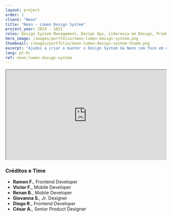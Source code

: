 ```yaml
---
layout: project
order: 1
client: "Neon"
title: "Neon - Lúmen Design System"
project_year: 2019 - 2021
roles: Design System Management, Design Ops, Liderança em Design, Product Design, Arquitetura da Informação, UI Design
hero_image: /images/portfolio/neon-lumen-design-system.png
thumbnail: /images/portfolio/neon-lumen-design-system-thumb.png
excerpt: "Ajudei a criar e manter o Design System da Neon com foco em consistência e qualidade das entregas, tornando o Design mais eficiente em toda a equipe de produto. Meu foco principal estava em liderar, medir e iterar melhorias dos processos do Lúmen—o Design System da Neon—suas bibliotecas, documentação e cerimônias."
lang: pt-br
ref: neon-lumen-design-system
---
```

<div class="container tc mv4 ba b--light-gray">
  <iframe class="responsive-iframe bw0" src="https://www.figma.com/embed?embed_host=share&url=https%3A%2F%2Fwww.figma.com%2Fproto%2FyX2HwtTrguPesAUXKn6I3P%2FCase%253A-Product-Design-Lead%3Fnode-id%3D3-85%26scaling%3Dcontain%26mode%3Ddesign%26t%3DKlAAFy9TEALoQNgt-1" allowfullscreen></iframe>
</div>

<style>
.container {
  position: relative;
  overflow: hidden;
  width: 100%;
  padding-top: 56.25%; /* 16:9 Aspect Ratio (divide 9 by 16 = 0.5625) */
}

/* Then style the iframe to fit in the container div with full height and width */
.responsive-iframe {
  position: absolute;
  top: 0;
  left: 0;
  bottom: 0;
  right: 0;
  width: 100%;
  height: 100%;
}
</style>

<section class="tc">
  <h3 class="f3 f2-ns fw2 mv0 pt4 pt5-ns pb1 black-40">Créditos e Time</h3>
  <ul class="lh-copy black-50 f4 list pa0">
    <li><strong>Ramon F.</strong>, Frontend Developer</li>
    <li><strong>Victor F.</strong>, Mobile Developer</li>
    <li><strong>Renan B.</strong>, Mobile Developer</li>
    <li><strong>Giovanna S.</strong>, Jr. Designer</li>
    <li><strong>Diego R.</strong>, Frontend Developer</li>
    <li><strong>César A.</strong>, Senior Product Designer</li>
  </ul>
</section>

